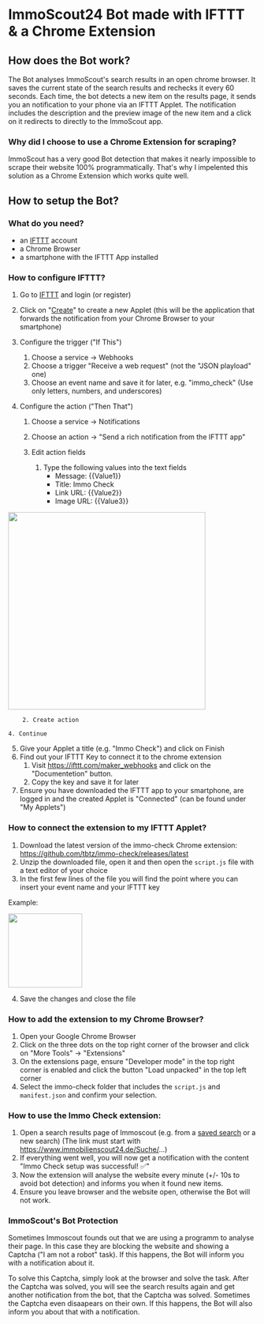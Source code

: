 # ImmoScout24 Bot made with IFTTT & a Chrome Extension

## How does the Bot work?
The Bot analyses ImmoScout's search results in an open chrome browser.
It saves the current state of the search results and rechecks it every 60 seconds.
Each time, the bot detects a new item on the results page, it sends you an notification to your phone via an IFTTT Applet.
The notification includes the description and the preview image of the new item and a click on it redirects to directly to the ImmoScout app.

### Why did I choose to use a Chrome Extension for scraping?
ImmoScout has a very good Bot detection that makes it nearly impossible to scrape their website 100% programmatically. That's why I impelented this solution as a Chrome Extension which works quite well.

## How to setup the Bot?

### What do you need?
- an [IFTTT](https://ifttt.com/) account
- a Chrome Browser
- a smartphone with the IFTTT App installed

### How to configure IFTTT?
1. Go to [IFTTT](https://ifttt.com/) and login (or register)
2. Click on "[Create](https://ifttt.com/create)" to create a new Applet (this will be the application that forwards the notification from your Chrome Browser to your smartphone)
3. Configure the trigger ("If This")
	1. Choose a service -> Webhooks
	2. Choose a trigger "Receive a web request" (not the "JSON playload" one)
	3. Choose an event name and save it for later, e.g. "immo_check" (Use only letters, numbers, and underscores)

4. Configure the action ("Then That")
	1. Choose a service -> Notifications
	2. Choose an action -> "Send a rich notification from the IFTTT app"
	3. Edit action fields
	
		1. Type the following values into the text fields
			- Message: {{Value1}}
			- Title: Immo Check
			- Link URL: {{Value2}}
			- Image URL: {{Value3}}

<img src="https://user-images.githubusercontent.com/9198250/190218652-f5f85db7-e34d-4a7e-8dd3-2b4fa2dc858c.png" height="400"></img>

		2. Create action

	4. Continue

5. Give your Applet a title (e.g. "Immo Check") and click on Finish
6. Find out your IFTTT Key to connect it to the chrome extension
	1. Visit https://ifttt.com/maker_webhooks and click on the "Documentetion" button.
	2. Copy the key and save it for later
7. Ensure you have downloaded the IFTTT app to your smartphone, are logged in and the created Applet is "Connected" (can be found under "My Applets")

### How to connect the extension to my IFTTT Applet?
1. Download the latest version of the immo-check Chrome extension: https://github.com/tbtz/immo-check/releases/latest
2. Unzip the downloaded file, open it and then open the `script.js` file with a text editor of your choice
3. In the first few lines of the file you will find the point where you can insert your event name and your IFTTT key

Example:

<img src="https://user-images.githubusercontent.com/9198250/190223072-482d1c77-500c-4031-ab90-3542d21e7616.png" height="150"></img>

4. Save the changes and close the file

### How to add the extension to my Chrome Browser?
1. Open your Google Chrome Browser
2. Click on the three dots on the top right corner of the browser and click on "More Tools" -> "Extensions"
3. On the extensions page, ensure "Developer mode" in the top right corner is enabled and click the button "Load unpacked" in the top left corner
4. Select the immo-check folder that includes the `script.js` and `manifest.json` and confirm your selection.

### How to use the Immo Check extension:
1. Open a search results page of Immoscout (e.g. from a [saved search](https://www.immobilienscout24.de/savedsearch/myscout/manage/) or a new search) (The link must start with https://www.immobilienscout24.de/Suche/...)
2. If everything went well, you will now get a notification with the content "Immo Check setup was successful! ✅"
3. Now the extension will analyse the website every minute (+/- 10s to avoid bot detection) and informs you when it found new items.
4. Ensure you leave browser and the website open, otherwise the Bot will not work.

### ImmoScout's Bot Protection
Sometimes Immoscout founds out that we are using a programm to analyse their page. In this case they are blocking the website and showing a Captcha ("I am not a robot" task). If this happens, the Bot will inform you with a notification about it.

To solve this Captcha, simply look at the browser and solve the task. After the Captcha was solved, you will see the search results again and get another notification from the bot, that the Captcha was solved. Sometimes the Captcha even disaapears on their own. If this happens, the Bot will also inform you about that with a notification.
